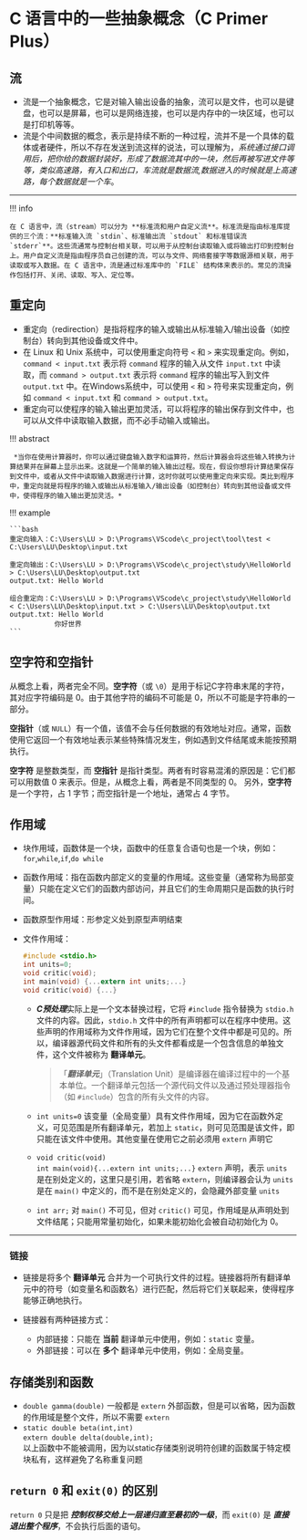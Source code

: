 # C 语言中的一些抽象概念（C Primer Plus）

## 流

- 流是一个抽象概念，它是对输入输出设备的抽象，流可以是文件，也可以是键盘，也可以是屏幕，也可以是网络连接，也可以是内存中的一块区域，也可以是打印机等等。
- 流是个中间数据的概念，表示是持续不断的一种过程，流并不是一个具体的载体或者硬件，所以不存在发送到流这样的说法，可以理解为，*系统通过接口调用后，把你给的数据封装好，形成了数据流其中的一块，然后再被写进文件等等，类似高速路，有入口和出口，车流就是数据流,数据进入的时候就是上高速路，每个数据就是一个车*。

---

!!! info

    在 C 语言中，流（stream）可以分为 **标准流和用户自定义流**。标准流是指由标准库提供的三个流：**标准输入流 `stdin`、标准输出流 `stdout` 和标准错误流 `stderr`**。这些流通常与控制台相关联，可以用于从控制台读取输入或将输出打印到控制台上。用户自定义流是指由程序员自己创建的流，可以与文件、网络套接字等数据源相关联，用于读取或写入数据。在 C 语言中，流是通过标准库中的 `FILE` 结构体来表示的。常见的流操作包括打开、关闭、读取、写入、定位等。

## 重定向

- 重定向（redirection）是指将程序的输入或输出从标准输入/输出设备（如控制台）转向到其他设备或文件中。
- 在 Linux 和 Unix 系统中，可以使用重定向符号 `<` 和 `>` 来实现重定向。例如， `command < input.txt` 表示将 `command` 程序的输入从文件 `input.txt` 中读取，而 `command > output.txt` 表示将 `command` 程序的输出写入到文件 `output.txt` 中。在Windows系统中，可以使用 `<` 和 `>` 符号来实现重定向，例如 `command < input.txt` 和 `command > output.txt`。
- 重定向可以使程序的输入输出更加灵活，可以将程序的输出保存到文件中，也可以从文件中读取输入数据，而不必手动输入或输出。

!!! abstract

     *当你在使用计算器时，你可以通过键盘输入数字和运算符，然后计算器会将这些输入转换为计算结果并在屏幕上显示出来。这就是一个简单的输入输出过程。现在，假设你想将计算结果保存到文件中，或者从文件中读取输入数据进行计算，这时你就可以使用重定向来实现。类比到程序中，重定向就是将程序的输入或输出从标准输入/输出设备（如控制台）转向到其他设备或文件中，使得程序的输入输出更加灵活。*

!!! example

    ```bash
    重定向输入：C:\Users\LU > D:\Programs\VScode\c_project\tool\test < C:\Users\LU\Desktop\input.txt  

    重定向输出：C:\Users\LU > D:\Programs\VScode\c_project\study\HelloWorld > C:\Users\LU\Desktop\output.txt  
    output.txt: Hello World

    组合重定向：C:\Users\LU > D:\Programs\VScode\c_project\study\HelloWorld < C:\Users\LU\Desktop\input.txt > C:\Users\LU\Desktop\output.txt  
    output.txt: Hello World
               你好世界
    ```

## 空字符和空指针

从概念上看，两者完全不同。**空字符**（或 `\0`）是用于标记C字符串末尾的字符，其对应字符编码是 0。由于其他字符的编码不可能是 0，所以不可能是字符串的一部分。

**空指针**（或 `NULL`）有一个值，该值不会与任何数据的有效地址对应。通常，函数使用它返回一个有效地址表示某些特殊情况发生，例如遇到文件结尾或未能按预期执行。  

**空字符** 是整数类型，而 **空指针** 是指针类型。两者有时容易混淆的原因是：它们都可以用数值 0 来表示。但是，从概念上看，两者是不同类型的 0。
另外，**空字符** 是一个字符，占 1 字节；而空指针是一个地址，通常占 4 字节。

## 作用域

- 块作用域，函数体是一个块，函数中的任意复合语句也是一个块，例如：`for`,`while`,`if`,`do while`
- 函数作用域：指在函数内部定义的变量的作用域。这些变量（通常称为局部变量）只能在定义它们的函数内部访问，并且它们的生命周期只是函数的执行时间。
- 函数原型作用域：形参定义处到原型声明结束
- 文件作用域：

    ```c
    #include <stdio.h>
    int units=0;
    void critic(void);
    int main(void) {...extern int units;...}
    void critic(void) {...}
    ```

  - ***C预处理***实际上是一个文本替换过程，它将 `#include` 指令替换为 `stdio.h` 文件的内容。因此，`stdio.h` 文件中的所有声明都可以在程序中使用。这些声明的作用域称为文件作用域，因为它们在整个文件中都是可见的。所以，编译器源代码文件和所有的头文件都看成是一个包含信息的单独文件，这个文件被称为 **翻译单元**。
  
    > 「***翻译单元***」（Translation Unit）是编译器在编译过程中的一个基本单位。一个翻译单元包括一个源代码文件以及通过预处理器指令（如 `#include`）包含的所有头文件的内容。

  - `int units=0` 该变量（全局变量）具有文件作用域，因为它在函数外定义，可见范围是所有翻译单元，若加上 `static`，则可见范围是该文件，即只能在该文件中使用。其他变量在使用它之前必须用 `extern` 声明它
  - `void critic(void)`  
    `int main(void){...extern int units;...}` `extern` 声明，表示 `units` 是在别处定义的，这里只是引用，若省略 `extern`，则编译器会认为 `units` 是在 `main()` 中定义的，而不是在别处定义的，会隐藏外部变量 `units` 
  - `int arr;` 对 `main()` 不可见，但对 `critic()` 可见，作用域是从声明处到文件结尾；只能用常量初始化，如果未能初始化会被自动初始化为 0。

---

### 链接

- 链接是将多个 **翻译单元** 合并为一个可执行文件的过程。链接器将所有翻译单元中的符号（如变量名和函数名）进行匹配，然后将它们关联起来，使得程序能够正确地执行。

- 链接器有两种链接方式：

  - 内部链接：只能在 **当前** 翻译单元中使用，例如：`static` 变量。
  - 外部链接：可以在 **多个** 翻译单元中使用，例如：全局变量。

## 存储类别和函数

- `double gamma(double)` 一般都是 `extern` 外部函数，但是可以省略，因为函数的作用域是整个文件，所以不需要 `extern`
- `static double beta(int,int)`  
  `extern double delta(double,int);`  
  以上函数中不能被调用，因为以static存储类别说明符创建的函数属于特定模块私有，这样避免了名称重复问题

## `return 0` 和 `exit(0)` 的区别

`return 0` 只是把 ***控制权移交给上一层递归直至最初的一级***，而 `exit(0)` 是 ***直接退出整个程序***，不会执行后面的语句。
